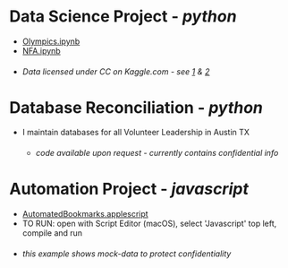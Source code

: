 # Data Science Project - *python*
-  [Olympics.ipynb](https://github.com/smithwithatypo/InterviewProject/blob/master/Olympics.ipynb)  
-  [NFA.ipynb](https://github.com/smithwithatypo/InterviewProject/blob/master/NFA.ipynb)  
-  ###### *Data licensed under CC on Kaggle.com - see [1](https://www.kaggle.com/heesoo37/120-years-of-olympic-history-athletes-and-results) & [2](https://www.kaggle.com/footprintnetwork/national-footprint-accounts-2018)*

  
# Database Reconciliation - *python*
- I maintain databases for all Volunteer Leadership in Austin TX
  - ###### *code available upon request - currently contains confidential info*  
  
  
  
# Automation Project - *javascript*
-  [AutomatedBookmarks.applescript](https://github.com/smithwithatypo/InterviewProject/blob/master/AutomatedBookmarks.applescript)  
-  TO RUN: open with Script Editor (macOS), select 'Javascript' top left, compile and run 
-  ###### *this example shows mock-data to protect confidentiality*

